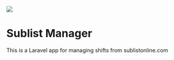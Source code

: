 ![](https://travis-ci.org/turtles2/Sublist-Manager.svg?branch=master)

# Sublist Manager

This is a Laravel app for managing shifts from sublistonline.com
